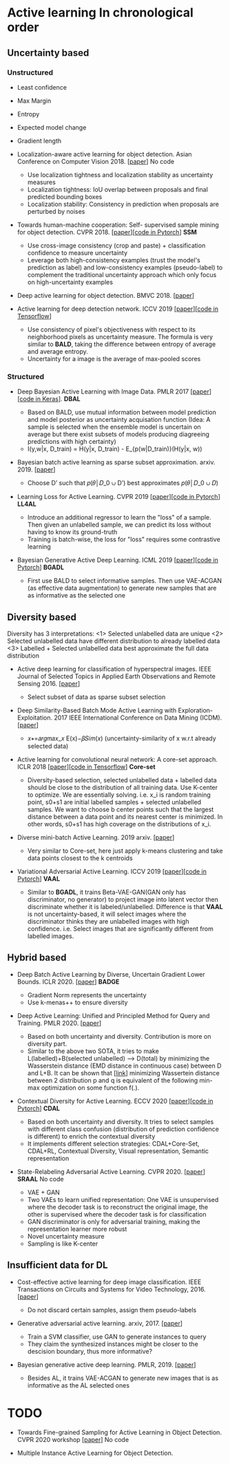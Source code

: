 
# Active learning In chronological order


## Uncertainty based

### Unstructured 
- Least confidence
- Max Margin
- Entropy
- Expected model change
- Gradient length

- Localization-aware active learning for object detection. Asian Conference on Computer Vision 2018. [[paper](https://arxiv.org/pdf/1801.05124.pdf)] No code
    - Use localization tightness and localization stability as uncertainty measures
    - Localization tightness: IoU overlap between proposals and final predicted bounding boxes 
    - Localization stability: Consistency in prediction when proposals are perturbed by noises 
     
- Towards human-machine cooperation: Self- supervised sample mining for object detection. CVPR 2018. [[paper](https://arxiv.org/pdf/1803.09867.pdf)][[code in Pytorch](https://github.com/yanxp/SSM-Pytorch)] **SSM**
   - Use cross-image consistency (crop and paste) + classification confidence to measure uncertainty
   - Leverage both high-consistency examples (trust the model's prediction as label) and low-consistency examples (pseudo-label) to complement the traditional uncertainty approach which only focus on high-uncertainty examples 

- Deep active learning for object detection. BMVC 2018. [[paper]()]


- Active learning for deep detection network. ICCV 2019 [[paper](https://arxiv.org/pdf/1911.09168.pdf)][[code in Tensorflow](https://gitlab.com/haghdam/deep_active_learning/-/tree/master)]
   - Use consistency of pixel's objectiveness with respect to its neighborhood pixels as uncertainty measure. The formula is very similar to **BALD**, taking the difference between entropy of average and average entropy. 
   - Uncertainty for a image is the average of max-pooled scores


### Structured

- Deep Bayesian Active Learning with Image Data. PMLR 2017 [[paper](http://proceedings.mlr.press/v70/gal17a/gal17a.pdf)][[code in Keras](https://github.com/Riashat/Deep-Bayesian-Active-Learning)]. **DBAL**
    - Based on BALD, use mutual information between model prediction and model posterior as uncertainty acquisation function (Idea: A sample is selected when the ensemble model is uncertain on average but there exist subsets of models producing diagreeing predictions with high certainty)
    - I(y,w|x, D_train) = H(y|x, D_train) - E_{p(w|D_train)}(H(y|x, w))

- Bayesian batch active learning as sparse subset approximation. arxiv. 2019. [[paper](https://arxiv.org/pdf/1908.02144.pdf)]
   - Choose D’ such that 𝑝(𝜃│𝐷_0 ∪ D’) best approximates 𝑝(𝜃│𝐷_0 ∪ 𝐷) 

- Learning Loss for Active Learning. CVPR 2019 [[paper](https://openaccess.thecvf.com/content_CVPR_2019/papers/Yoo_Learning_Loss_for_Active_Learning_CVPR_2019_paper.pdf)][[code in Pytorch](https://github.com/Mephisto405/Learning-Loss-for-Active-Learning)] **LL4AL**
   - Introduce an additional regressor to learn the "loss" of a sample. Then given an unlabelled sample, we can predict its loss without having to know its ground-truth
   - Training is batch-wise, the loss for "loss" requires some contrastive learning

- Bayesian Generative Active Deep Learning. ICML 2019 [[paper](https://arxiv.org/pdf/1904.11643.pdf)][[code in Pytorch](https://github.com/toantm/BGADL)] **BGADL**
   - First use BALD to select informative samples. Then use VAE-ACGAN (as effective data augmentation) to generate new samples that are as informative as the selected one 

   
## Diversity based

Diversity has 3 interpretations:
<1> Selected unlabelled data are unique
<2> Selected unlabelled data have different distribution to already labelled data
<3> Labelled + Selected unlabelled data best approximate the full data distribution

- Active deep learning for classification of hyperspectral images. IEEE Journal of Selected Topics in Applied Earth Observations and Remote Sensing 2016. [[paper](https://arxiv.org/pdf/1611.10031.pdf)]
   - Select subset of data as sparse subset selection

- Deep Similarity-Based Batch Mode Active Learning with Exploration-Exploitation. 2017 IEEE International Conference on Data Mining (ICDM). [[paper](https://ieeexplore.ieee.org/document/8215530)]
   - 𝑥∗=𝑎𝑟𝑔𝑚𝑎𝑥_𝑥 E(x)−𝛽𝑆𝑖𝑚(𝑥) (uncertainty-similarity of x w.r.t already selected data)

- Active learning for convolutional neural network: A core-set approach. ICLR 2018 [[paper](https://arxiv.org/pdf/1708.00489.pdf)][[code in Tensorflow](https://github.com/ozansener/active_learning_coreset)] **Core-set**
   - Diversity-based selection, selected unlabelled data + labelled data should be close to the distribution of all training data. Use K-center to optimize. We are essentially solving. i.e. x_i is random training point, s0+s1 are initial labelled samples + selected unlabelled samples. We want to choose b center points such that the largest distance between a data point and its nearest center is minimized. In other words, s0+s1 has high coverage on the distributions of x_i. 

- Diverse mini-batch Active Learning. 2019 arxiv. [[paper](https://arxiv.org/pdf/1901.05954.pdf)]
   - Very similar to Core-set, here just apply k-means clustering and take data points closest to the k centroids 
   
- Variational Adversarial Active Learning. ICCV 2019 [[paper](https://openaccess.thecvf.com/content_ICCV_2019/papers/Sinha_Variational_Adversarial_Active_Learning_ICCV_2019_paper.pdf)][[code in Pytorch](https://github.com/sinhasam/vaal)] **VAAL**
   - Similar to **BGADL**, it trains Beta-VAE-GAN(GAN only has discriminator, no generator) to project image into latent vector then discriminate whether it is labeled/unlabelled. Difference is that **VAAL** is not uncertainty-based, it will select images where the discriminator thinks they are unlabelled images with high confidence. i.e. Select images that are significantly different from labelled images. 

## Hybrid based

- Deep Batch Active Learning by Diverse, Uncertain Gradient Lower Bounds. ICLR 2020. [[paper](https://arxiv.org/pdf/1906.03671.pdf)] **BADGE**
   - Gradient Norm represents the uncertainty
   - Use k-menas++ to ensure diversity
   
- Deep Active Learning: Unified and Principled Method for Query and Training. PMLR 2020. [[paper](http://proceedings.mlr.press/v108/shui20a/shui20a.pdf)]
   - Based on both uncertainty and diversity. Contribution is more on diversity part.
   - Similar to the above two SOTA, it tries to make L(labelled)+B(selected unlabelled) --> D(total) by minimizing the Wasserstein distance (EMD distance in continuous case) between D and L+B. It can be shown that [[link](https://blog.csdn.net/c9Yv2cf9I06K2A9E/article/details/86762056)] minimizing Wassertein distance between 2 distribution p and q is equivalent of the following min-max optimization on some function f(.). 

- Contextual Diversity for Active Learning. ECCV 2020 [[paper](https://arxiv.org/pdf/2008.05723)][[code in Pytorch](https://github.com/sharat29ag/CDAL)] **CDAL**
   - Based on both uncertainty and diversity. It tries to select samples with different class confusion (distribution of prediction confidence is different) to enrich the contextual diversity
   - It implements different selection strategies: CDAL+Core-Set, CDAL+RL, Contextual Diversity, Visual representation, Semantic representation

- State-Relabeling Adversarial Active Learning. CVPR 2020. [[paper](https://openaccess.thecvf.com/content_CVPR_2020/papers/Zhang_State-Relabeling_Adversarial_Active_Learning_CVPR_2020_paper.pdf)] **SRAAL** No code
   - VAE + GAN
   - Two VAEs to learn unified representation: One VAE is unsupervised where the decoder task is to reconstruct the original image, the other is supervised where the decoder task is for classification
   - GAN discriminator is only for adversarial training, making the representation learner more robust
   - Novel uncertainty measure
   - Sampling is like K-center 
   
   
   
## Insufficient data for DL
- Cost-effective active learning for deep image classification. IEEE Transactions on Circuits and Systems for Video Technology, 2016. [[paper](https://arxiv.org/pdf/1701.03551.pdf)]
   - Do not discard certain samples, assign them pseudo-labels 

- Generative adversarial active learning. arxiv, 2017. [[paper](https://arxiv.org/pdf/1702.07956.pdf)]
   - Train a SVM classifier, use GAN to generate instances to query
   - They claim the synthesized instances might be closer to the descision boundary, thus more informative?
   
- Bayesian generative active deep learning. PMLR, 2019. [[paper](https://arxiv.org/pdf/1904.11643.pdf)]
   - Besides AL, it trains VAE-ACGAN to generate new images that is as informative as the AL selected ones




# TODO

- Towards Fine-grained Sampling for Active Learning in Object Detection. CVPR 2020 workshop [[paper](https://openaccess.thecvf.com/content_CVPRW_2020/papers/w54/Desai_Towards_Fine-Grained_Sampling_for_Active_Learning_in_Object_Detection_CVPRW_2020_paper.pdf)] No code


- Multiple Instance Active Learning for Object Detection. 

